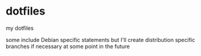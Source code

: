 dotfiles
========

my dotfiles

some include Debian specific statements but I'll create distribution specific branches if necessary at some point in the future
